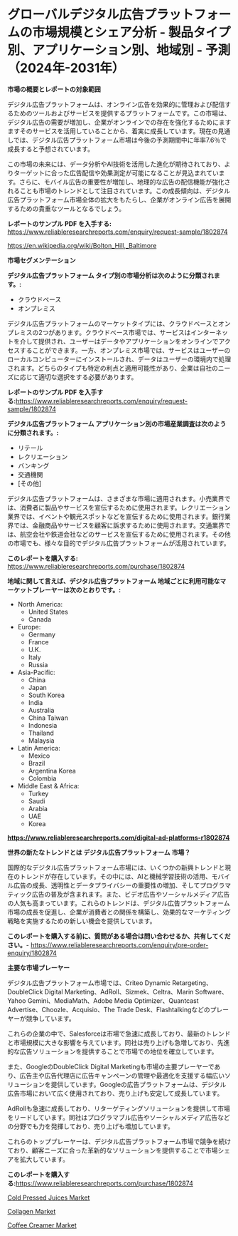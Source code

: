 <p><h1>グローバルデジタル広告プラットフォームの市場規模とシェア分析 - 製品タイプ別、アプリケーション別、地域別 - 予測（2024年-2031年）</h1></p><p><strong>市場の概要とレポートの対象範囲</strong></p>
<p><p>デジタル広告プラットフォームは、オンライン広告を効果的に管理および配信するためのツールおよびサービスを提供するプラットフォームです。この市場は、デジタル広告の需要が増加し、企業がオンラインでの存在を強化するためにますますそのサービスを活用していることから、着実に成長しています。現在の見通しでは、デジタル広告プラットフォーム市場は今後の予測期間中に年率7.6％で成長すると予想されています。</p><p>この市場の未来には、データ分析やAI技術を活用した進化が期待されており、よりターゲットに合った広告配信や効果測定が可能になることが見込まれています。さらに、モバイル広告の重要性が増加し、地理的な広告の配信機能が強化されることも市場のトレンドとして注目されています。この成長傾向は、デジタル広告プラットフォーム市場全体の拡大をもたらし、企業がオンライン広告を展開するための貴重なツールとなるでしょう。</p></p>
<p><strong>レポートのサンプル PDF を入手する:</strong> <a href="https://www.reliableresearchreports.com/enquiry/request-sample/1802874">https://www.reliableresearchreports.com/enquiry/request-sample/1802874</a></p>
<p><a href="https://en.wikipedia.org/wiki/Bolton_Hill,_Baltimore">https://en.wikipedia.org/wiki/Bolton_Hill,_Baltimore</a></p>
<p><strong>市場セグメンテーション</strong></p>
<p><strong>デジタル広告プラットフォーム タイプ別の市場分析は次のように分類されます。:</strong></p>
<p><ul><li>クラウドベース</li><li>オンプレミス</li></ul></p>
<p><p>デジタル広告プラットフォームのマーケットタイプには、クラウドベースとオンプレミスの2つがあります。クラウドベース市場では、サービスはインターネットを介して提供され、ユーザーはデータやアプリケーションをオンラインでアクセスすることができます。一方、オンプレミス市場では、サービスはユーザーのローカルコンピューターにインストールされ、データはユーザーの環境内で処理されます。どちらのタイプも特定の利点と適用可能性があり、企業は自社のニーズに応じて適切な選択をする必要があります。</p></p>
<p><strong>レポートのサンプル PDF を入手する:</strong><a href="https://www.reliableresearchreports.com/enquiry/request-sample/1802874">https://www.reliableresearchreports.com/enquiry/request-sample/1802874</a></p>
<p><strong> デジタル広告プラットフォーム アプリケーション別の市場産業調査は次のように分類されます。:</strong></p>
<p><ul><li>リテール</li><li>レクリエーション</li><li>バンキング</li><li>交通機関</li><li>[その他]</li></ul></p>
<p><p>デジタル広告プラットフォームは、さまざまな市場に適用されます。小売業界では、消費者に製品やサービスを宣伝するために使用されます。レクリエーション業界では、イベントや観光スポットなどを宣伝するために使用されます。銀行業界では、金融商品やサービスを顧客に訴求するために使用されます。交通業界では、航空会社や鉄道会社などのサービスを宣伝するために使用されます。その他の市場でも、様々な目的でデジタル広告プラットフォームが活用されています。</p></p>
<p><strong>このレポートを購入する:</strong> <a href="https://www.reliableresearchreports.com/purchase/1802874">https://www.reliableresearchreports.com/purchase/1802874</a></p>
<p><strong>地域に関して言えば、デジタル広告プラットフォーム 地域ごとに利用可能なマーケットプレーヤーは次のとおりです。:</strong></p>
<p><ul>
    <li>
        North America:
        <ul>
            <li>United States</li>
            <li>Canada</li>
        </ul>
    </li>
    <li>
        Europe:
        <ul>
            <li>Germany</li>
            <li>France</li>
            <li>U.K.</li>
            <li>Italy</li>
            <li>Russia</li>
        </ul>
    </li>
    <li>
        Asia-Pacific:
        <ul>
            <li>China</li>
            <li>Japan</li>
            <li>South Korea</li>
            <li>India</li>
            <li>Australia</li>
            <li>China Taiwan</li>
            <li>Indonesia</li>
            <li>Thailand</li>
            <li>Malaysia</li>
        </ul>
    </li>
    <li>
        Latin America:
        <ul>
            <li>Mexico</li>
            <li>Brazil</li>
            <li>Argentina Korea</li>
            <li>Colombia</li>
        </ul>
    </li>
    <li>
        Middle East & Africa:
        <ul>
            <li>Turkey</li>
            <li>Saudi</li>
            <li>Arabia</li>
            <li>UAE</li>
            <li>Korea</li>
        </ul>
    </li>
    </ul></p>
<p><strong><a href="https://www.reliableresearchreports.com/digital-ad-platforms-r1802874">https://www.reliableresearchreports.com/digital-ad-platforms-r1802874</a></strong></p>
<p><strong>世界の新たなトレンドとは デジタル広告プラットフォーム 市場？</strong></p>
<p><p>国際的なデジタル広告プラットフォーム市場には、いくつかの新興トレンドと現在のトレンドが存在しています。その中には、AIと機械学習技術の活用、モバイル広告の成長、透明性とデータプライバシーの重要性の増加、そしてプログラマティック広告の普及が含まれます。また、ビデオ広告やソーシャルメディア広告の人気も高まっています。これらのトレンドは、デジタル広告プラットフォーム市場の成長を促進し、企業が消費者との関係を構築し、効果的なマーケティング戦略を実施するための新しい機会を提供しています。</p></p>
<p><strong>このレポートを購入する前に、質問がある場合は問い合わせるか、共有してください。</strong>- <a href="https://www.reliableresearchreports.com/enquiry/pre-order-enquiry/1802874">https://www.reliableresearchreports.com/enquiry/pre-order-enquiry/1802874</a></p>
<p><strong>主要な市場プレーヤー</strong></p>
<p><p>デジタル広告プラットフォーム市場では、Criteo Dynamic Retargeting、DoubleClick Digital Marketing、AdRoll、Sizmek、Celtra、Marin Software、Yahoo Gemini、MediaMath、Adobe Media Optimizer、Quantcast Advertise、Choozle、Acquisio、The Trade Desk、Flashtalkingなどのプレーヤーが競争しています。</p><p>これらの企業の中で、Salesforceは市場で急速に成長しており、最新のトレンドと市場規模に大きな影響を与えています。同社は売り上げも急増しており、先進的な広告ソリューションを提供することで市場での地位を確立しています。</p><p>また、GoogleのDoubleClick Digital Marketingも市場の主要プレーヤーであり、広告主や広告代理店に広告キャンペーンの管理や最適化を支援する幅広いソリューションを提供しています。Googleの広告プラットフォームは、デジタル広告市場において広く使用されており、売り上げも安定して成長しています。</p><p>AdRollも急速に成長しており、リターゲティングソリューションを提供して市場をリードしています。同社はプログラマブル広告やソーシャルメディア広告などの分野でも力を発揮しており、売り上げも増加しています。</p><p>これらのトッププレーヤーは、デジタル広告プラットフォーム市場で競争を続けており、顧客ニーズに合った革新的なソリューションを提供することで市場シェアを拡大しています。</p></p>
<p><strong>このレポートを購入する:</strong><a href="https://www.reliableresearchreports.com/purchase/1802874">https://www.reliableresearchreports.com/purchase/1802874</a></p>
<p><p><a href="https://github.com/emnqcawl19/Market-Research-Report-List-1/blob/main/cold-pressed-juices-market.md">Cold Pressed Juices Market</a></p><p><a href="https://github.com/nafiafirdania/Market-Research-Report-List-1/blob/main/collagen-market.md">Collagen Market</a></p><p><a href="https://github.com/kulaberyasin52/Market-Research-Report-List-1/blob/main/coffee-creamer-market.md">Coffee Creamer Market</a></p></p>